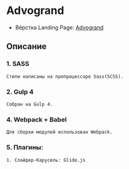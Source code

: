 # Advogrand
- Вёрстка Landing Page: [Advogrand](https://dmitriywolf.github.io/advogrand/dist/index.html)

## Описание

### 1. SASS
	Стили написаны на препроцессоре Sass(SCSS).

### 2. Gulp 4
	Собран на Gulp 4.

### 4. Webpack + Babel
	Для сборки модулей использован Webpack.

### 5. Плагины:
	
	1. Слайдер-Карусель: Glide.js
